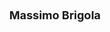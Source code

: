 ---
layout: page
title: <font size =4 > Massimo Brigola</font>
description: Spring 2025
img: assets/img/members/massimo.jpg
importance: 1
category: Master Students
---